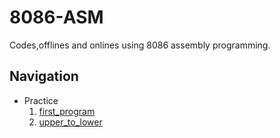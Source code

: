 # 8086-ASM
Codes,offlines and onlines using 8086 assembly programming.

## Navigation
- Practice
    1. [first_program](/Practice/first_proc.asm)
    2. [upper_to_lower](/Practice/upper_to_lower.asm)
